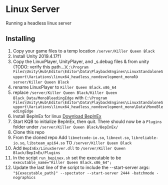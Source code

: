 # Linux Server
Running a headless linux server

## Installing
1. Copy your game files to a temp location `/server/Killer Queen Black`
2. Install Unity 2019.4.17f1
3. Copy the LinuxPlayer, UnityPlayer, and _s.debug files &  from unity (TODO: verify this path...)`C:\Program Files\Unity\Hub\Editor\Editor\Data\PlaybackEngines\LinuxStandaloneSupport\Variations\linux64_headless_nondevelopment_mono`to `server/Killer Queen Black`
4. rename LinuxPlayer to `Killer Queen Black.x86_64`
5. replace `/server/Killer Queen Black/Killer Queen Black_Data/MonoBleedingEdge` with `C:\Program Files\Unity\Hub\Editor\Editor\Data\PlaybackEngines\LinuxStandaloneSupport\Variations\linux64_headless_nondevelopment_mono\Data\MonoBleedingEdge`
6. Install BepInEx for linux [Download BepInEx](https://docs.bepinex.dev/articles/user_guide/installation/index.html?tabs=tabid-nix)
7. Start KQB to initialize BepInEx, then quit. There should now be a `Plugins` folder under `/server/Killer Queen Black/BepInEx/`
8. Clone this repo 
9. From the cloned repo Add `libnetcode-io.so`, `libnext.so`, `libreliable-io.so`, `libsteam_api64.so` TO `/server/Killer Queen Black`
10. Add `BepInEx/LinuxServer.dll` to `/server/Killer Queen Black/BepInEx/Plugins`
11. In the script `run_bepinex.sh` set the executable to be` executable_name="Killer Queen Black.x86_64";`
12. Update the last line of the script to include the --start-server args: `"${executable_path}" --spectator --start-server 2444 -batchmode -nographics`